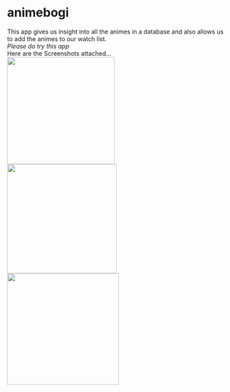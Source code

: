 # animebogi
This app gives us insight into all the animes in a database and also allows us to add the animes to our watch list.
</br>*Please do try this app*
</br>Here are the Screenshots attached...
</br>
<img src="https://user-images.githubusercontent.com/90179632/226165327-9ba080dd-1bbb-486f-ab7b-782f28c112ce.png" width="250"/>
<img src="https://user-images.githubusercontent.com/90179632/226165348-63554564-f959-435b-98b0-ef6f6f67fb4a.png" width="255"/>
<img src="https://user-images.githubusercontent.com/90179632/226165430-dbc65585-09b1-41d0-a386-44a64ac54cc4.png" width="260"/>
